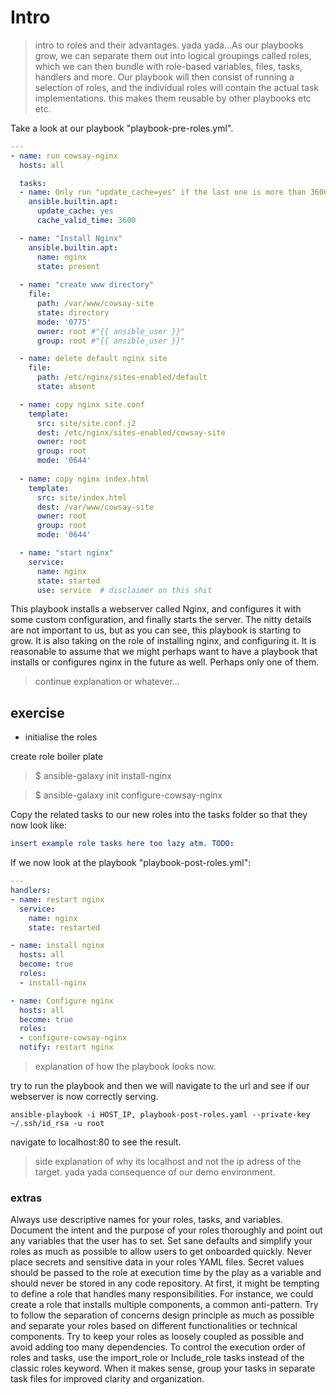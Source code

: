 
# Intro 
> intro to roles and their advantages. yada yada...As our playbooks grow, we can separate them out into logical groupings called roles, which we can then bundle with role-based variables, files, tasks, handlers and more. Our playbook will then consist of running a selection of roles, and the individual roles will contain the actual task implementations. this makes them reusable by other playbooks etc etc. 

Take a look at our playbook "playbook-pre-roles.yml".

```yaml
---
- name: run cowsay-nginx 
  hosts: all

  tasks: 
  - name: Only run "update_cache=yes" if the last one is more than 3600 seconds ago
    ansible.builtin.apt:
      update_cache: yes
      cache_valid_time: 3600

  - name: "Install Nginx"
    ansible.builtin.apt:
      name: nginx
      state: present
  
  - name: "create www directory"
    file:
      path: /var/www/cowsay-site
      state: directory
      mode: '0775'
      owner: root #"{{ ansible_user }}"
      group: root #"{{ ansible_user }}"

  - name: delete default nginx site
    file:
      path: /etc/nginx/sites-enabled/default
      state: absent

  - name: copy nginx site.conf
    template:
      src: site/site.conf.j2
      dest: /etc/nginx/sites-enabled/cowsay-site
      owner: root
      group: root
      mode: '0644'
  
  - name: copy nginx index.html
    template:
      src: site/index.html
      dest: /var/www/cowsay-site
      owner: root
      group: root
      mode: '0644'

  - name: "start nginx"
    service: 
      name: nginx
      state: started
      use: service  # disclaimer on this shit
```

This playbook installs a webserver called Nginx, and configures it with some custom configuration, and finally starts the server. The nitty details are not important to us, but as you can see, this playbook is starting to grow. It is also taking on the role of installing nginx, and configuring it. It is reasonable to assume that we might perhaps want to have a playbook that installs or configures nginx in the future as well. Perhaps only one of them.

> continue explanation or whatever...


## exercise

* initialise the roles

create role boiler plate
>$ ansible-galaxy init install-nginx

>$ ansible-galaxy init configure-cowsay-nginx

Copy the related tasks to our new roles into the tasks folder so that they now look like:

```yaml
insert example role tasks here too lazy atm. TODO:
```

If we now look at the playbook "playbook-post-roles.yml":

```yaml
---
handlers:
- name: restart nginx
  service:
    name: nginx
    state: restarted

- name: install nginx
  hosts: all
  become: true
  roles:
  - install-nginx

- name: Configure nginx
  hosts: all
  become: true
  roles:
  - configure-cowsay-nginx
  notify: restart nginx
```


>explanation of how the playbook looks now.

try to run the playbook and then we will navigate to the url and see if our webserver is now correctly serving.

```
ansible-playbook -i HOST_IP, playbook-post-roles.yaml --private-key ~/.ssh/id_rsa -u root
```

navigate to localhost:80 to see the result.

> side explanation of why its localhost and not the ip adress of the target. yada yada consequence of our demo environment.


### extras
Always use descriptive names for your roles, tasks, and variables. Document the intent and the purpose of your roles thoroughly and point out any variables that the user has to set. Set sane defaults and simplify your roles as much as possible to allow users to get onboarded quickly.
Never place secrets and sensitive data in your roles YAML files. Secret values should be passed to the role at execution time by the play as a variable and should never be stored in any code repository.
At first, it might be tempting to define a role that handles many responsibilities. For instance, we could create a role that installs multiple components, a common anti-pattern. Try to follow the separation of concerns design principle as much as possible and separate your roles based on different functionalities or technical components.
Try to keep your roles as loosely coupled as possible and avoid adding too many dependencies. 
To control the execution order of roles and tasks, use the import_role or Include_role tasks instead of the classic roles keyword.
When it makes sense, group your tasks in separate task files for improved clarity and organization.


